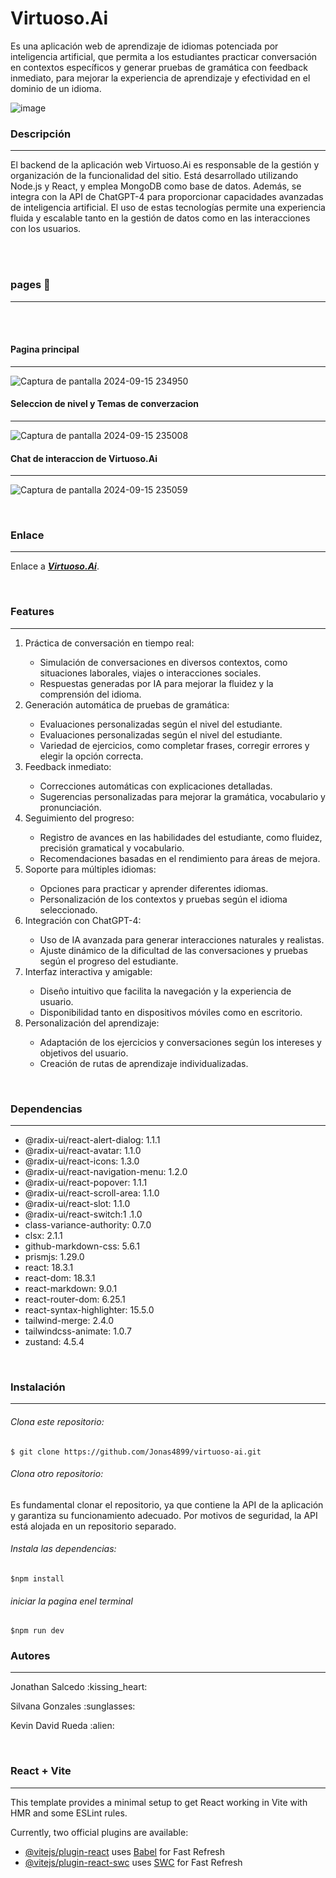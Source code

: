 

# Virtuoso.Ai






<p>
Es una aplicación web de aprendizaje de idiomas potenciada por inteligencia artificial, que permita a los estudiantes practicar conversación en contextos específicos y generar pruebas de gramática con feedback inmediato, para mejorar la experiencia de aprendizaje y efectividad en el dominio de un idioma.
</p>

![image](https://github.com/user-attachments/assets/0759f40b-48ea-446d-be7b-72d3703c2f02)
### Descripción
-----
<p>
El backend de la aplicación web Virtuoso.Ai es responsable de la gestión y organización de la funcionalidad del sitio. Está desarrollado utilizando Node.js y React, y emplea MongoDB como base de datos. Además, se integra con la API de ChatGPT-4 para proporcionar capacidades avanzadas de inteligencia artificial. El uso de estas tecnologías permite una experiencia fluida y escalable tanto en la gestión de datos como en las interacciones con los usuarios.
</p>
<br>
<br>

### pages :purple_heart:
----


<br>
<br>

#### Pagina principal
----
![Captura de pantalla 2024-09-15 234950](https://github.com/user-attachments/assets/a934534a-8522-43b9-9c98-0372fbf8228e)
#### Seleccion de nivel y Temas de converzacion
----
![Captura de pantalla 2024-09-15 235008](https://github.com/user-attachments/assets/c1d6f408-a4e3-4e4e-af74-964eb6394b68)
#### Chat de interaccion de Virtuoso.Ai
----
![Captura de pantalla 2024-09-15 235059](https://github.com/user-attachments/assets/5cf19ad4-64b2-463b-ac43-13a84432841a)

<br>
 
### Enlace
----
Enlace a ***[Virtuoso.Ai](https://virtuoso-ai.vercel.app/)***.

<br>

### Features
----
<ol>
  <li>Práctica de conversación en tiempo real:</li>
     <ul><li>Simulación de conversaciones en diversos contextos, como situaciones laborales, viajes o interacciones sociales.</li><li>Respuestas generadas por IA para mejorar la fluidez y la comprensión del idioma.</li>
     </ul>
  <li>Generación automática de pruebas de gramática:</li>
   <ul><li>Evaluaciones personalizadas según el nivel del estudiante.</li><li>Evaluaciones personalizadas según el nivel del estudiante.</li>
   <li>Variedad de ejercicios, como completar frases, corregir errores y elegir la opción correcta.</li>
     </ul>
  <li>Feedback inmediato:</li>
    <ul><li>Correcciones automáticas con explicaciones detalladas.</li><li>Sugerencias personalizadas para mejorar la gramática, vocabulario y pronunciación.</li>
</ul>
 
 <li>Seguimiento del progreso:</li>
     <ul><li>Registro de avances en las habilidades del estudiante, como fluidez, precisión gramatical y vocabulario.</li><li>Recomendaciones basadas en el rendimiento para áreas de mejora.</li>
     </ul>
	 <li>Soporte para múltiples idiomas:</li>
     <ul><li>Opciones para practicar y aprender diferentes idiomas.</li><li>Personalización de los contextos y pruebas según el idioma seleccionado.</li>
     </ul>
	  <li>Integración con ChatGPT-4:</li>
     <ul><li>Uso de IA avanzada para generar interacciones naturales y realistas.</li><li>Ajuste dinámico de la dificultad de las conversaciones y pruebas según el progreso del estudiante.</li>
     </ul>
 <li>Interfaz interactiva y amigable:</li>
     <ul><li>Diseño intuitivo que facilita la navegación y la experiencia de usuario.</li><li>Disponibilidad tanto en dispositivos móviles como en escritorio.</li>
     </ul>
 <li>Personalización del aprendizaje:</li>
     <ul><li>Adaptación de los ejercicios y conversaciones según los intereses y objetivos del usuario.</li><li>Creación de rutas de aprendizaje individualizadas.</li>
     </ul>

</ol><br>

### Dependencias
------
  - @radix-ui/react-alert-dialog: 1.1.1
  - @radix-ui/react-avatar: 1.1.0
  -  @radix-ui/react-icons: 1.3.0
  -  @radix-ui/react-navigation-menu: 1.2.0
  -  @radix-ui/react-popover: 1.1.1
  -  @radix-ui/react-scroll-area: 1.1.0
  -  @radix-ui/react-slot: 1.1.0
  -  @radix-ui/react-switch:1 .1.0
  -  class-variance-authority: 0.7.0
  -  clsx: 2.1.1
  -  github-markdown-css: 5.6.1
  -  prismjs: 1.29.0
  -  react: 18.3.1
  -  react-dom: 18.3.1
  -  react-markdown: 9.0.1
  -  react-router-dom: 6.25.1
  -  react-syntax-highlighter: 15.5.0
  -  tailwind-merge: 2.4.0
  -  tailwindcss-animate: 1.0.7
  -  zustand: 4.5.4

<br>

### Instalación
-------
###### Clona este repositorio:

`$ git clone https://github.com/Jonas4899/virtuoso-ai.git`
###### Clona otro repositorio:

<p>Es fundamental clonar el repositorio, ya que contiene la API de la aplicación y garantiza su funcionamiento adecuado. Por motivos de seguridad, la API está alojada en un repositorio separado.

</p>

###### Instala las dependencias:

`$npm install`

###### iniciar la pagina enel terminal
`$npm run dev`

### Autores
-----

<p>Jonathan Salcedo :kissing_heart:</p>
<p>Silvana Gonzales :sunglasses:</p>
<p>Kevin David Rueda :alien:</p>
<br>



### React + Vite
-----

This template provides a minimal setup to get React working in Vite with HMR and some ESLint rules.

Currently, two official plugins are available:

- [@vitejs/plugin-react](https://github.com/vitejs/vite-plugin-react/blob/main/packages/plugin-react/README.md) uses [Babel](https://babeljs.io/) for Fast Refresh
- [@vitejs/plugin-react-swc](https://github.com/vitejs/vite-plugin-react-swc) uses [SWC](https://swc.rs/) for Fast Refresh
